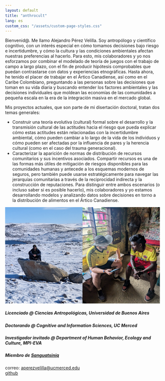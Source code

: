 ```yaml
---
layout: default
title: "anthrocult"
lang: es
custom_css: "/assets/custom-page-styles.css"
---
```


Bienvenid@. Me llamo Alejandro Pérez Velilla. Soy antropólogo y científico cognitivo, con un interés especial en cómo tomamos decisiones bajo riesgo e incertidumbre, y cómo la cultura y las condiciones ambientales afectan nuestras preferencias al hacerlo. Para esto, mis colaboradores y yo nos esforzamos por combinar el modelado de teoría de juegos con el trabajo de campo a largo plazo, con el fin de producir hipótesis comprobables que puedan contrastarse con datos y experiencias etnográficas. Hasta ahora, he tenido el placer de trabajar en el Ártico Canadiense, así como en el Caribe Colombiano, preguntando a las personas sobre las decisiones que toman en su vida diaria y buscando entender los factores ambientales y las decisiones individuales que moldean las economías de las comunidades a pequeña escala en la era de la integración masiva en el mercado global.

Mis proyectos actuales, que son parte de mi disertación doctoral, tratan dos temas generales:

- Construir una teoría evolutiva (cultural) formal sobre el desarrollo y la transmisión cultural de las actitudes hacia el riesgo que pueda explicar cómo estas actitudes están relacionadas con la incertidumbre ambiental, cómo pueden cambiar a lo largo de la vida de los individuos y cómo pueden ser afectadas por la influencia de pares y la herencia cultural (como en el caso del trauma generacional).
- Caracterizar la aparición de normas de distribución de recursos comunitarios y sus incentivos asociados. Compartir recursos es una de las formas más útiles de mitigación de riesgos disponibles para las comunidades humanas y antecede a los esquemas modernos de seguros, pero también puede usarse estratégicamente para navegar las jerarquías comunitarias a través de la reciprocidad indirecta y la construcción de reputaciones. Para distinguir entre ambos escenarios (o incluso saber si es posible hacerlo), mis colaboradores y yo estamos desarrollando modelos y analizando datos sobre decisiones en torno a la distribución de alimentos en el Ártico Canadiense.

![photo](/img/field_photo.png)

##### Licenciado @ Ciencias Antropológicas, Universidad de Buenos Aires
##### Doctorando @ Cognitive and Information Sciences, UC Merced
##### Investigador invitado @ Department of Human Behavior, Ecology and Culture, MPI-EVA
##### Miembro de [Sanguatsiniq](https://sanguatsiniq.github.io/)

correo: aperezvelilla@ucmerced.edu  
[github](https://github.com/datadreamscorp)

